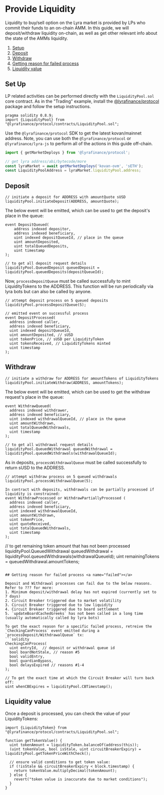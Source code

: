 # Provide Liquidity

Liquidity to buy/sell option on the Lyra market is provided by LPs who commit their funds to an on-chain AMM. In this guide, we will deposit/withdraw liquidity on-chain, as well as get other relevant info about the state of the AMMs liquidity. 

1. [Setup](#setup)
2. [Deposit](#deposit)
3. [Withdraw](#withdraw)
4. [Getting reason for failed process](#failed)
5. [Liquidity value](#value)

## Set Up <a name="setup"></a>

LP related activities can be performed directly with the `LiquidityPool.sol` core contract. As in the "Trading" example, install the [@lyrafinance/protocol](https://www.npmjs.com/package/@lyrafinance/protocol) package and follow the setup instructions.

```solidity
pragma solidity 0.8.9;
import {LiquidityPool} from "@lyrafinance/protocol/contracts/LiquidityPool.sol";
```

Use the `@lyrafinance/protocol` SDK to get the latest kovan/mainnet address. Note, you can use both the `@lyrafinance/protocol` or `@lyrafinance/lyra-js` to perform all of the actions in this guide off-chain.

```typescript
import { getMarketDeploys } from '@lyrafinance/protocol';

// get lyra address/abi/bytecode/more
const lyraMarket = await getMarketDeploys('kovan-ovm', 'sETH');
const LiquidityPoolAddress = lyraMarket.liquidityPool.address;
```

## Deposit <a name="deposit"></a>

```solidity
// initiate a deposit for ADDRESS with amountQuote sUSD
liquidityPool.initiateDeposit(ADDRESS, amountQuote);
```

The below event will be emitted, which can be used to get the deposit's place in the queue:
```solidity
event DepositQueued(
    address indexed depositor,
    address indexed beneficiary,
    uint indexed depositQueueId, // place in the queue
    uint amountDeposited,
    uint totalQueuedDeposits,
    uint timestamp
);

// to get all deposit request details
liquidityPool.QueuedDeposit queuedDeposit = liquidityPool.queuedDeposits(depositQueueId);
```

Now, `processDepositQueue` must be called successfully to mint LiquidityTokens to the ADDRESS. This function will be run periodically via lyra bots but can also be called by anyone. 

```solidity
// attempt deposit process on 5 queued deposits
liquidityPool.processDepositQueue(5);

// emitted event on successful process
event DepositProcessed(
  address indexed caller,
  address indexed beneficiary,
  uint indexed depositQueueId,
  uint amountDeposited, // sUSD
  uint tokenPrice, // sUSD per LiquidityToken
  uint tokensReceived, // LiquidityTokens minted
  uint timestamp
);
```

## Withdraw <a name="withdraw"></a>

```solidity
// initiate a withdraw for ADDRESS for amountTokens of LiquidityTokens
liquidityPool.initiateWithdraw(ADDRESS, amountTokens);
```

The below event will be emitted, which can be used to get the withdraw request's place in the queue:
```solidity
event WithdrawQueued(
  address indexed withdrawer,
  address indexed beneficiary,
  uint indexed withdrawalQueueId, // place in the queue
  uint amountWithdrawn,
  uint totalQueuedWithdrawals,
  uint timestamp
);

// to get all withdrawal request details
liquidityPool.QueuedWithdrawal queuedWithdrawal = liquidityPool.queuedWithdrawals(withdrawalQueueId);
```

As in deposits, `processWithdrawalQueue` must be called successfully to return sUSD to the ADDRESS.

```solidity
// attempt withdraw process on 5 queued withdrawals
liquidityPool.processWithdrawalQueue(5);

In contract with deposits, withdrawals can be partially processed if liquidity is constrained:
event WithdrawProcessed or WithdrawPartiallyProcessed (
  address indexed caller,
  address indexed beneficiary,
  uint indexed withdrawalQueueId,
  uint amountWithdrawn,
  uint tokenPrice,
  uint quoteReceived,
  uint totalQueuedWithdrawals,
  uint timestamp
);
```

// to get remaining token amount that has not been processed
liquidityPool.QueuedWithdrawal queuedWithdrawal = liquidityPool.queuedWithdrawals(withdrawalQueueId);
uint remainingTokens = queuedWithdrawal.amountTokens;
```

## Getting reason for failed process <a name="failed"></a>

Deposit and Withdrawal processes can fail due to the below reasons. Refer to ??? for more:
1. Minimum deposit/withdrawal delay has not expired (currently set to 7 days)
2. Circuit Breaker triggered due to market volatility
3. Circuit Breaker triggered due to low liquidity
4. Circuit Brekaer triggered due to board settlement
5. `updateBoardCachedGreeks` has not been called in a long time (usually automatically called by lyra bots)

To get the exact reason for a specific failed process, retreive the `CheckingCanProcess` event emitted during a `processDeposit/WithdrawalQueue` tx:
```solidity
CheckingCanProcess(
  uint entryId,  // deposit or withdrawal queue id
  bool boardNotStale, // reason #5
  bool validEntry, 
  bool guardianBypass, 
  bool delaysExpired // reasons #1-4
); 

// To get the exact time at which the Circuit Breaker will turn back off:
uint whenCBExpires = liquidityPool.CBTimestamp();
```

## Liquidity value <a name="value"></a>

Once a deposit is processed, you can check the value of your LiquidityTokens:
```solidity
import {LiquidityToken} from "@lyrafinance/protocol/contracts/LiquidityPool.sol";

function getTokenValue() {
  uint tokenAmount = liquidityToken.balanceOf(address(this));
  (uint tokenValue, bool isStale, uint circuitBreakerExpiry) = liquidityPool.getTokenPriceWithCheck();

  // ensure valid conditions to get token value:
  if (!isStale && circuitBreakerExpiry < block.timestamp) {
    return tokenValue.multiplyDecimal(tokenAmount);
  } else {
    revert("token value is inaccurate due to market conditions"); 
  }
}
```

